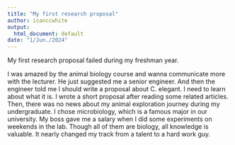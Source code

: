 ```yaml
---
title: "My first research proposal"
author: icanccwhite
output:
  html_document: default
date: "1/Jun./2024"
---
```


My first research proposal failed during my freshman year. 

I was amazed by the animal biology course and wanna communicate more with the lecturer. He just suggested me a senior engineer. And then the engineer told me I should write a proposal about C. elegant. I need to learn about what it is. I wrote a short proposal after reading some related articles. Then, there was no news about my animal exploration journey during my undergraduate.  I chose microbiology, which is a famous major in our university. My boss gave me a salary when I did some experiments on weekends in the lab. Though all of them are biology, all knowledge is valuable. It nearly changed my track from a talent to a hard work guy. 